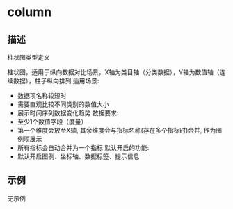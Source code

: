 # column
## 描述
柱状图类型定义

柱状图，适用于纵向数据对比场景，X轴为类目轴（分类数据），Y轴为数值轴（连续数据），柱子纵向排列
适用场景:
- 数据项名称较短时
- 需要直观比较不同类别的数值大小
- 展示时间序列数据变化趋势
数据要求:
- 至少1个数值字段（度量）
- 第一个维度会放至X轴, 其余维度会与指标名称(存在多个指标时)合并, 作为图例项展示
- 所有指标会自动合并为一个指标
默认开启的功能:
- 默认开启图例、坐标轴、数据标签、提示信息

## 示例
无示例

